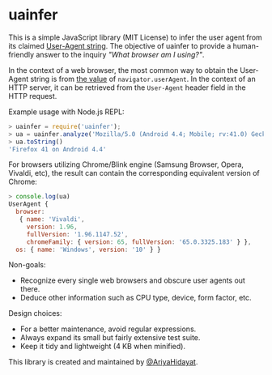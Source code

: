 # uainfer

This is a simple JavaScript library (MIT License) to infer the user agent from its claimed [User-Agent string](https://developer.mozilla.org/en-US/docs/Web/HTTP/Headers/User-Agent). The objective of uainfer to provide a human-friendly answer to the inquiry _"What browser am I using?"_.

In the context of a web browser, the most common way to obtain the User-Agent string is from [the value](https://developer.mozilla.org/en-US/docs/Web/API/NavigatorID/userAgent) of `navigator.userAgent`. In the context of an HTTP server, it can be retrieved from the `User-Agent` header field in the HTTP request.

Example usage with Node.js REPL:

```js
> uainfer = require('uainfer');
> ua = uainfer.analyze('Mozilla/5.0 (Android 4.4; Mobile; rv:41.0) Gecko/41.0 Firefox/41.0');
> ua.toString()
'Firefox 41 on Android 4.4'
```

For browsers utilizing Chrome/Blink engine (Samsung Browser, Opera, Vivaldi, etc), the result can contain the corresponding equivalent version of Chrome:

```js
> console.log(ua)
UserAgent {
  browser:
   { name: 'Vivaldi',
     version: 1.96,
     fullVersion: '1.96.1147.52',
     chromeFamily: { version: 65, fullVersion: '65.0.3325.183' } },
  os: { name: 'Windows', version: '10' } }
```


Non-goals:
* Recognize every single web browsers and obscure user agents out there.
* Deduce other information such as CPU type, device, form factor, etc.

Design choices:
* For a better maintenance, avoid regular expressions.
* Always expand its small but fairly extensive test suite.
* Keep it tidy and lightweight (4 KB when minified).

This library is created and maintained by [@AriyaHidayat](https://twitter.com/AriyaHidayat).
